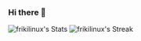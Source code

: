### Hi there 👋

![frikilinux's Stats](https://github-readme-stats.vercel.app/api?username=frikilinux&theme=algolia&show_icons=true&hide_border=true&count_private=true)
![frikilinux's Streak](https://github-readme-streak-stats.herokuapp.com/?user=frikilinux&theme=algolia&hide_border=true)

<!--
**Frikilinux/frikilinux** is a ✨ _special_ ✨ repository because its `README.md` (this file) appears on your GitHub profile.

Here are some ideas to get you started:

- 🔭 I’m currently working on ...
- 🌱 I’m currently learning ...
- 👯 I’m looking to collaborate on ...
- 🤔 I’m looking for help with ...
- 💬 Ask me about ...
- 📫 How to reach me: ...
- 😄 Pronouns: ...
- ⚡ Fun fact: ...
-->

